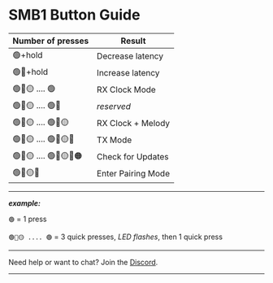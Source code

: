 # SMB1 Button Guide




| Number of presses| Result |
|-----------|--------|
| 🟢+hold     | Decrease latency             |
| 🟢🔵+hold     | Increase latency             |
| 🟢🔵🟡 .... 🟢     | RX Clock Mode            |
| 🟢🔵🟡 .... 🟢🔵     | *reserved*    |
| 🟢🔵🟡 .... 🟢🔵🟡     | RX Clock + Melody    |
| 🟢🔵🟡 .... 🟢🔵🟡🔴     | TX Mode                  |
| 🟢🔵🟡 .... 🟢🔵🟡🔴🟠     | Check for Updates    |
| 🟢🔵🟡🔴     | Enter Pairing Mode    |



---
***example:***

`🟢` = 1 press

`🟢🔵🟡 .... 🟢` = 3 quick presses, *LED flashes*, then 1 quick press

---

Need help or want to chat? Join the [Discord](https://discord.gg/PgeDHETwYq).

---